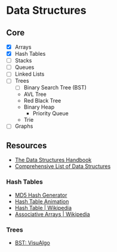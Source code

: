 # Data Structures

## Core
- [X] Arrays
- [X] Hash Tables
- [ ] Stacks
- [ ] Queues
- [ ] Linked Lists
- [ ] Trees
  - [ ] Binary Search Tree (BST)
  - AVL Tree
  - Red Black Tree
  - Binary Heap
    - Priority Queue
  - Trie
- [ ] Graphs

## Resources
- [The Data Structures Handbook](https://www.thedshandbook.com/ "DS Handbook")
- [Comprehensive List of Data Structures](https://en.wikipedia.org/wiki/List_of_data_structures "Wikipedia: DS List")

### Hash Tables
- [MD5 Hash Generator](http://www.miraclesalad.com/webtools/md5.php)
- [Hash Table Animation](https://www.cs.usfca.edu/~galles/visualization/OpenHash.html)
- [Hash Table | Wikipedia](https://en.wikipedia.org/wiki/Hash_table)
- [Associative Arrays | Wikipedia](https://en.wikipedia.org/wiki/Comparison_of_programming_languages_(associative_array) "Hash Tables (aka Associative Arrays)")

### Trees
- [BST: VisuAlgo](https://visualgo.net/bn/bst?slide=1)